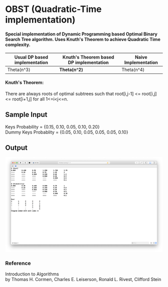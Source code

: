 # OBST (Quadratic-Time implementation)

#### Special implementation of Dynamic Programming based Optimal Binary Search Tree algorithm. Uses Knuth's Theorem to achieve Quadratic Time complexity.
  
Usual DP based implementation | Knuth's Theorem based DP implementation | Naive Implementation
-------------------- | ------------------------ | -------------------------
Theta(n^3) | **Theta(n^2)** | Theta(n^4)
  
#### Knuth's Theorem:  
There are always roots of optimal subtrees such that root[i,j-1] <= root[i,j] <= root[i+1,j] for all 1<=i<j<=n.

## Sample Input
Keys Probability = {0.15, 0.10, 0.05, 0.10, 0.20}  
Dummy Keys Probablity = {0.05, 0.10, 0.05, 0.05, 0.05, 0.10}

## Output
![Output](/OBST_Output.png)

### Reference
Introduction to Algorithms  
by Thomas H. Cormen, Charles E. Leiserson, Ronald L. Rivest, Clifford Stein
